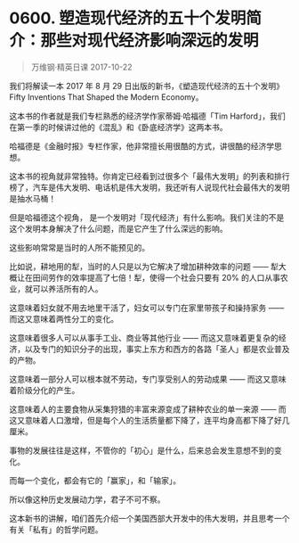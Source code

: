 # 0600. 塑造现代经济的五十个发明简介：那些对现代经济影响深远的发明
> 万维钢·精英日课
2017-10-22

我们将解读一本 2017 年 8 月 29 日出版的新书，《塑造现代经济的五十个发明》Fifty Inventions That Shaped the Modern Economy。

这本书的作者就是我们专栏熟悉的经济学作家蒂姆·哈福德「Tim Harford」，我们在第一季的时候讲过他的《混乱》和《卧底经济学》这两本书。

哈福德是《金融时报》专栏作家，他非常擅长用很酷的方式，讲很酷的经济学思想。

这本书的视角就非常独特。你肯定已经看到过很多个「最伟大发明」的列表和排行榜了，汽车是伟大发明、电话机是伟大发明，我还听有人说现代社会最伟大的发明是抽水马桶！

但是哈福德这个视角， 是一个发明对「现代经济」有什么影响。我们关注的不是这个发明本身解决了什么问题，而是它产生了什么深远的影响。

这些影响常常是当时的人所不能预见的。

比如说，耕地用的犁，当时的人只是以为它解决了增加耕种效率的问题 —— 犁大概让在田间劳作的效率提高了七倍！犁，使得一个社会只要有 20% 的人口从事农业，就可以养活所有的人。

这意味着妇女就不用去地里干活了，妇女可以专门在家里带孩子和操持家务 —— 而这又意味着两性分工的变化。

这意味着很多人可以从事手工业、商业等其他行业 —— 而这又意味着更复杂的经济，以及专门的知识分子的出现，事实上东方和西方的各路「圣人」都是农业普及的产物。

这意味着一部分人可以根本就不劳动，专门享受别人的劳动成果 —— 而这又意味着阶级分化的产生。

这意味着人的主要食物从采集狩猎的丰富来源变成了耕种农业的单一来源 —— 而这又意味着人口激增，但是每个人的生活质量都下降了，连平均身高都下降了好几厘米。

事物的发展往往是这样，不管你的「初心」是什么，后来总会发生意想不到的变化。

而每一个变化，都会有它的「赢家」，和「输家」。

所以像这种历史发展动力学，君子不可不察。

这本新书的讲解，咱们首先介绍一个美国西部大开发中的伟大发明，并且思考一个有关「私有」的哲学问题。



